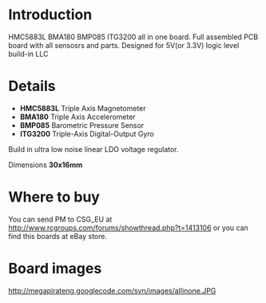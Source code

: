 # Introduction #

HMC5883L BMA180 BMP085 ITG3200 all in one board. Full assembled PCB board with all sensosrs and parts. Designed for 5V(or 3.3V) logic level build-in LLC

# Details #

  * **HMC5883L** Triple Axis Magnetometer
  * **BMA180**   Triple Axis Accelerometer
  * **BMP085**   Barometric Pressure Sensor
  * **ITG3200**  Triple-Axis Digital-Output Gyro

Build in ultra low noise linear LDO voltage regulator.

Dimensions **30x16mm**

# Where to buy #
You can send PM to CSG\_EU at http://www.rcgroups.com/forums/showthread.php?t=1413106
or you can find this boards at eBay store.

# Board images #
http://megapirateng.googlecode.com/svn/images/allinone.JPG